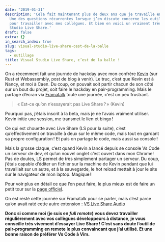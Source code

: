 ```yaml
---
date: "2019-01-31"
description: 'Cela fait maintenant plus de deux ans que je travaille en full remote.
  Une des questions récurrentes lorsque j’en discute concerne les outils que j’utilise
  pour travailler avec mes collègues. Et bien en voici un vraiment très bon : Visual
  Studio Live Share.'
draft: false
extra: {}
in_search_index: true
slug: visual-studio-live-share-cest-de-la-balle
tags:
  - outillage
title: Visual Studio Live Share, c’est de la balle !
---
```


On a récemment fait une journée de hackday avec mon confrère [Kevin](https://twitter.com/Kmaschta?lang=fr) (sur Rust et Webassembly, post de blog à venir). Le truc, c’est que Kevin est à Nancy, et moi à Caen. Du coup, on pouvait soit partir chacun de son côté sur un bout du projet, soit faire le hackday en pair-programming. Mais le partage d’écran via [Framatalk](https://framatalk.org/accueil/fr/) toute une journée, c’est un peu frustrant. 

> « Est-ce qu’on n’essayerait pas Live Share ? » (Kevin)

Pourquoi pas, j’étais inscrit à la beta, mais je ne l’avais vraiment utiliser. Kevin initie une session, me transmet le lien et bingo !

Ce qui est chouette avec Live Share (LS pour la suite), c’est qu’effectivement on travaille à deux sur le même code, mais tout en gardant sa propre configuration ! Et puis on partage le code, mais aussi sa console !

Mais la grosse claque, c’est quand Kevin a lancé depuis se console Vs Code un serveur de dev, et qu’un nouvel onglet c’est ouvert dans mon Chrome ! Pas de doutes, LS permet de très simplement partager un serveur.
Du coup, j’étais capable d’éditer un fichier sur la machine de Kevin pendant que lui travaillait sur un autre, et à la sauvegarde, le hot reload mettait à jour le site sur le navigateur de mon laptop. Magique !

Pour voir plus en détail ce que l’on peut faire, le plus mieux est de faire un petit tour sur la [page officiel](https://visualstudio.microsoft.com/fr/services/live-share).

On est resté cette journée sur Framatalk pour se parler, mais c’est parce qu’on avait raté cette autre extension : [VS Live Share Audio](https://marketplace.visualstudio.com/items?itemName=MS-vsliveshare.vsliveshare-audio)

**Donc si comme moi (je suis en *full remote*) vous devez travailler régulièrement avec vos collègues développeurs à distance, je vous conseille très vivement d’essayer Live Share ! C’est sans doute l’outil de pair-programming en remote le plus convaincant que j’ai utilisé. Et une bonne raison de préférer Vs Code à Vim.**
